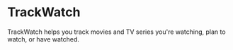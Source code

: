 # TrackWatch
TrackWatch helps you track movies and TV series you're watching, plan to watch, or have watched. 
